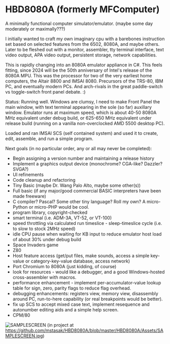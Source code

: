 # HBD8080A (formerly MFComputer)
A minimally functional computer simulator/emulator. (maybe some day moderately
or maximally???) 

I initially wanted to craft my own imaginary cpu with a barebones instruction 
set based on selected features from the 6502, 8080A, and maybe others.  Later 
to be fleshed out with a monitor, assembler, tty terminal interface, text 
video output, APA video output, persistent storage, network capabilities.

This is rapidly changing into an 8080A emulator appliance in C#.  This feels
fitting, since 2024 will be the 50th anniversary of Intel's release of the
8080A MPU.  This was the processor for two of the very earliest home
computers, the Altair 8800 and IMSAI 8080.  Precursors of the TRS-80, IBM PC,
and eventually modern PCs.  And arch-rivals in the great paddle-switch vs 
toggle-switch front panel debate. :)

Status: Running well.  Windows are clumsy, I need to make Front Panel the main window, with
text terminal appearing in the sole (so far) auxillary window.  Emulator runs at maximum speed, which is
about 40-50 8080A MHz equivalent under debug build, or 625-650 MHz equivalent under release build
(running on a vanilla non-overclocked AMD 5500 desktop PC).

Loaded and ran IMSAI SCS (self contained system) and used it to create, edit, assemble, and run a simple program.

Next goals (in no particular order, any or all may never be completed):
- Begin assigning a version number and maintaining a release history
- Implement a graphics output device (monochrome? CGA-like? Dazzler? SVGA?)
- UI refinements
- Code cleanup and refactoring
- Tiny Basic (maybe Dr. Wang Palo Alto, maybe some other(s))
- Full basic (if any major/good commercial BASIC interpreters have been made freeware)
- C compiler? Pascal? Some other tiny language? Roll my own? A micro-Python or micro-PHP would be cool.
- program library, copyright-checked
- smart terminal (i.e. ADM-3A, VT-52, or VT-100)
- speed throttling via calculated run timeslice - sleep-timeslice cycle (i.e. to slow to stock 2MHz speed)
- idle CPU pause when waiting for KB input to reduce emulator host load of about 30% under debug build
- Space Invaders game
- Z80
- Host feature access (get/put files, make sounds, access a simple key-value or category-key-value database, access network)
- Port Chromium to 8080A (just kidding, of course)
- look for resources - would like a debugger, and a good Windows-hosted cross-assembler with macros.
- performance enhancement - implement per-accumulator-value lookup table for sign, zero, parity flags to reduce flag overhead.
- debugging enhancements: registers view, memory view, disassembly around PC, run-to-here capability (or real breakpoints would be better).
- fix up SCS to accept mixed case text, implement resequence and autonumber editing aids and a simple help screen.
- CPM/80

![SAMPLESCREEN](https://github.com/mstasak/HBD8080A/assets/39843617/87e6b6c5-9a8d-4a45-b50f-dd74f0d62bcc)
(in project at https://github.com/mstasak/HBD8080A/blob/master/HBD8080A/Assets/SAMPLESCREEN.jpg)



